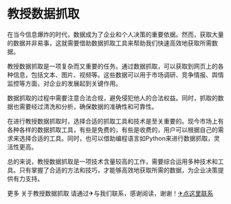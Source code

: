 # 教授数据抓取

在当今信息爆炸的时代，数据成为了企业和个人决策的重要依据。然而，获取大量的数据并非易事，这就需要借助数据抓取工具来帮助我们快速高效地获取所需数据。

教授数据抓取是一项复杂而又重要的任务。通过数据抓取，可以获取到网页上的各种信息，包括文本、图片、视频等。这些数据可以用于市场调研、竞争情报、舆情监控等方面，对企业的发展起到关键作用。

数据抓取的过程中需要注意合法合规，避免侵犯他人的合法权益。同时，抓取的数据也需要经过清洗和分析，确保数据的准确性和可靠性。

在进行教授数据抓取时，选择合适的抓取工具和技术是至关重要的。现今市场上有各种各样的数据抓取工具，有些是免费的，有些是收费的，用户可以根据自己的需求来选择合适的工具。同时，也可以借助编程语言如Python来进行数据抓取，灵活性更高。

总的来说，教授数据抓取是一项技术含量较高的工作，需要综合运用多种技术和工具。只有掌握了合适的方法和技巧，才能够高效地获取所需的数据，为企业决策提供有力支持。

更多 关于教授数据抓取 请通过✈与我们联系，感谢阅读，谢谢！[✈点这里联系](https://d.k02.cc)